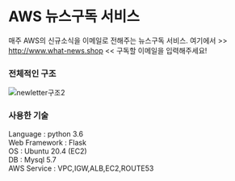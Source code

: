 # AWS 뉴스구독 서비스 
매주 AWS의 신규소식을 이메일로 전해주는 뉴스구독 서비스.
여기에서 >> http://www.what-news.shop << 구독할 이메일을 입력해주세요! 

### 전체적인 구조 
![newletter구조2](https://user-images.githubusercontent.com/78723318/118311484-edee3f80-b52a-11eb-848f-43b8bbaf6c9a.PNG)

### 사용한 기술 
Language : python 3.6 <br>
Web Framework : Flask <br>
OS : Ubuntu 20.4 (EC2)  <br>
DB : Mysql 5.7 <br>
AWS Service : VPC,IGW,ALB,EC2,ROUTE53 <br>
